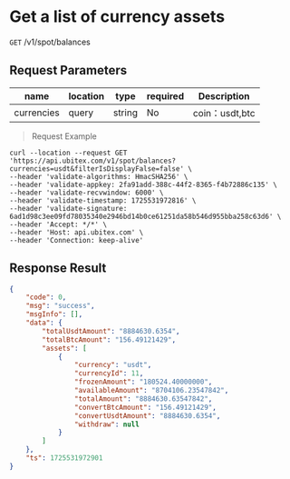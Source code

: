 # Get a list of currency assets

`GET` /v1/spot/balances

## Request Parameters

| name         | location    | type     | required | Description          |
|------------|-------|--------|----|-------------|
| currencies | query | string | No  | coin：usdt,btc |

> Request Example

```shell
curl --location --request GET 'https://api.ubitex.com/v1/spot/balances?currencies=usdt&filterIsDisplayFalse=false' \
--header 'validate-algorithms: HmacSHA256' \
--header 'validate-appkey: 2fa91add-388c-44f2-8365-f4b72886c135' \
--header 'validate-recvwindow: 6000' \
--header 'validate-timestamp: 1725531972816' \
--header 'validate-signature: 6ad1d98c3ee09fd78035340e2946bd14b0ce61251da58b546d955bba258c63d6' \
--header 'Accept: */*' \
--header 'Host: api.ubitex.com' \
--header 'Connection: keep-alive'
```

## Response Result

```json
{
    "code": 0,
    "msg": "success",
    "msgInfo": [],
    "data": {
        "totalUsdtAmount": "8884630.6354",
        "totalBtcAmount": "156.49121429",
        "assets": [
            {
                "currency": "usdt",
                "currencyId": 11,
                "frozenAmount": "180524.40000000",
                "availableAmount": "8704106.23547842",
                "totalAmount": "8884630.63547842",
                "convertBtcAmount": "156.49121429",
                "convertUsdtAmount": "8884630.6354",
                "withdraw": null
            }
        ]
    },
    "ts": 1725531972901
}
```

